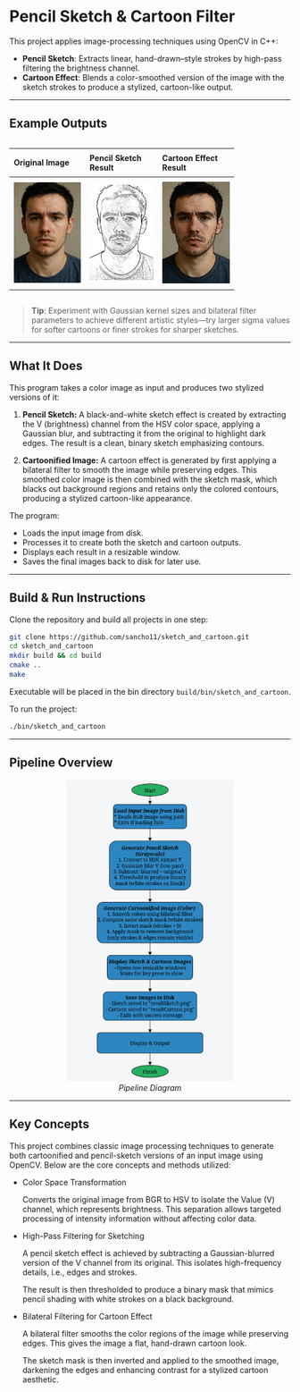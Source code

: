 # Pencil Sketch & Cartoon Filter

This project applies image-processing techniques using OpenCV in C++:

- **Pencil Sketch**: Extracts linear, hand-drawn–style strokes by high-pass filtering the brightness channel.  
- **Cartoon Effect**: Blends a color-smoothed version of the image with the sketch strokes to produce a stylized, cartoon-like output.

---

## Example Outputs

<div style="display: flex; justify-content: center; overflow-x: auto; width: 80%;">
  <table style="table-layout: auto; border-collapse: collapse;">
    <thead>
      <tr>
        <th style="text-align: left; padding: 8px;">Original Image</th>
        <th style="text-align: left; padding: 8px;">Pencil Sketch Result</th>
        <th style="text-align: left; padding: 8px;">Cartoon Effect Result</th>
      </tr>
    </thead>
    <tbody>
      <tr>
        <td style="padding: 8px;">
          <img src="data/face.png" alt="Original Image">
        </td>
        <td style="padding: 8px;">
          <img src="data/resultSketch.png" alt="Pencil Sketch Result">
        </td>
        <td style="padding: 8px;">
          <img src="data/resultCartoon.png" alt="Cartoon Effect Result">
        </td>
      </tr>
    </tbody>
  </table>
</div>

> **Tip**: Experiment with Gaussian kernel sizes and bilateral filter parameters to achieve different artistic styles—try larger sigma values for softer cartoons or finer strokes for sharper sketches.

---

## What It Does

This program takes a color image as input and produces two stylized versions of it:

1. **Pencil Sketch:**
   A black-and-white sketch effect is created by extracting the V (brightness) channel from the HSV color space, applying a Gaussian blur, and subtracting it from the original to highlight dark edges. The result is a clean, binary sketch emphasizing contours.

2. **Cartoonified Image:**
   A cartoon effect is generated by first applying a bilateral filter to smooth the image while preserving edges. This smoothed color image is then combined with the sketch mask, which blacks out background regions and retains only the colored contours, producing a stylized cartoon-like appearance.

The program:
* Loads the input image from disk.
* Processes it to create both the sketch and cartoon outputs.
* Displays each result in a resizable window.
* Saves the final images back to disk for later use.

---

## Build & Run Instructions

Clone the repository and build all projects in one step:

```bash
git clone https://github.com/sancho11/sketch_and_cartoon.git
cd sketch_and_cartoon
mkdir build && cd build
cmake ..
make
```

Executable will be placed in the bin directory `build/bin/sketch_and_cartoon`.

To run the project:
```bash
./bin/sketch_and_cartoon
```

---

## Pipeline Overview

<p align="center">
  <img src="data/sketch_cartoon_diagram.png" alt="Example Result" width="300"/>
  <br><em>Pipeline Diagram</em>
</p>

---

## Key Concepts

This project combines classic image processing techniques to generate both cartoonified and pencil-sketch versions of an input image using OpenCV. Below are the core concepts and methods utilized:

* Color Space Transformation
  
    Converts the original image from BGR to HSV to isolate the Value (V) channel, which represents brightness. This separation allows targeted processing of intensity information without affecting color data.

* High-Pass Filtering for Sketching

    A pencil sketch effect is achieved by subtracting a Gaussian-blurred version of the V channel from its original. This isolates high-frequency details, i.e., edges and strokes.

    The result is then thresholded to produce a binary mask that mimics pencil shading with white strokes on a black background.

* Bilateral Filtering for Cartoon Effect

    A bilateral filter smooths the color regions of the image while preserving edges. This gives the image a flat, hand-drawn cartoon look.

    The sketch mask is then inverted and applied to the smoothed image, darkening the edges and enhancing contrast for a stylized cartoon aesthetic.